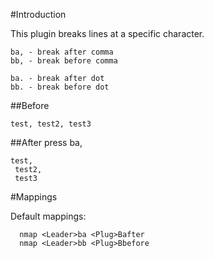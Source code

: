 
#Introduction

This plugin breaks lines at a specific character.

```
ba, - break after comma
bb, - break before comma

ba. - break after dot
bb. - break before dot
```

##Before

```
test, test2, test3
```

##After
press ba,
```
test,
 test2,
 test3
```

#Mappings

Default mappings:
```
  nmap <Leader>ba <Plug>Bafter
  nmap <Leader>bb <Plug>Bbefore
```

